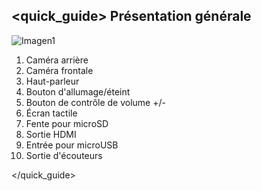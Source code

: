 ## <quick_guide> Présentation générale

![Imagen1](	http://static.energysistem.com/images/manuals/39935/53980401b9a92.jpg)
1. Caméra arrière
2. Caméra frontale
3. Haut-parleur
4. Bouton d'allumage/éteint
5. Bouton de contrôle de volume +/-
6. Écran tactile
7. Fente pour microSD
8. Sortie HDMI
9. Entrée pour microUSB
10. Sortie d'écouteurs

</quick_guide>
